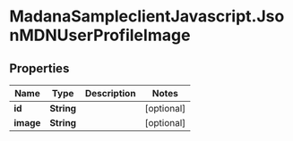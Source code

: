 # MadanaSampleclientJavascript.JsonMDNUserProfileImage

## Properties

Name | Type | Description | Notes
------------ | ------------- | ------------- | -------------
**id** | **String** |  | [optional] 
**image** | **String** |  | [optional] 


